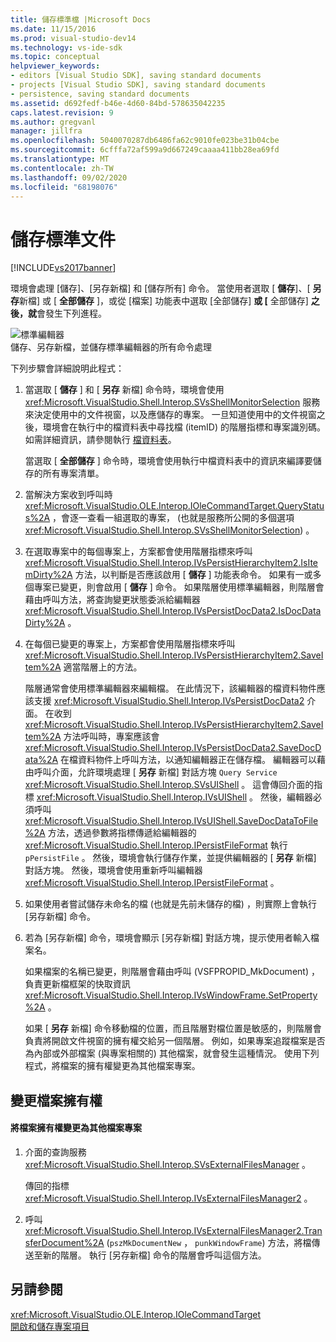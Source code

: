 ```yaml
---
title: 儲存標準檔 |Microsoft Docs
ms.date: 11/15/2016
ms.prod: visual-studio-dev14
ms.technology: vs-ide-sdk
ms.topic: conceptual
helpviewer_keywords:
- editors [Visual Studio SDK], saving standard documents
- projects [Visual Studio SDK], saving standard documents
- persistence, saving standard documents
ms.assetid: d692fedf-b46e-4d60-84bd-578635042235
caps.latest.revision: 9
ms.author: gregvanl
manager: jillfra
ms.openlocfilehash: 5040070287db6486fa62c9010fe023be31b04cbe
ms.sourcegitcommit: 6cfffa72af599a9d667249caaaa411bb28ea69fd
ms.translationtype: MT
ms.contentlocale: zh-TW
ms.lasthandoff: 09/02/2020
ms.locfileid: "68198076"
---
```

# <a name="saving-a-standard-document"></a>儲存標準文件
[!INCLUDE[vs2017banner](../../includes/vs2017banner.md)]

環境會處理 [儲存]、[另存新檔] 和 [儲存所有] 命令。 當使用者選取 [ **儲存**]、[ **另存**新檔] 或 [ **全部儲存** ]，或從 [檔案] 功能表中選取 [全部儲存] **或 [** 全部儲存] **之後，就**會發生下列進程。  
  
 ![標準編輯器](../../extensibility/internals/media/public.gif "公用")  
儲存、另存新檔，並儲存標準編輯器的所有命令處理  
  
 下列步驟會詳細說明此程式：  
  
1. 當選取 [ **儲存** ] 和 [ **另存** 新檔] 命令時，環境會使用 <xref:Microsoft.VisualStudio.Shell.Interop.SVsShellMonitorSelection> 服務來決定使用中的文件視窗，以及應儲存的專案。 一旦知道使用中的文件視窗之後，環境會在執行中的檔資料表中尋找檔 (itemID) 的階層指標和專案識別碼。 如需詳細資訊，請參閱執行 [檔資料表](../../extensibility/internals/running-document-table.md)。  
  
    當選取 [ **全部儲存** ] 命令時，環境會使用執行中檔資料表中的資訊來編譯要儲存的所有專案清單。  
  
2. 當解決方案收到呼叫時 <xref:Microsoft.VisualStudio.OLE.Interop.IOleCommandTarget.QueryStatus%2A> ，會逐一查看一組選取的專案， (也就是服務所公開的多個選項 <xref:Microsoft.VisualStudio.Shell.Interop.SVsShellMonitorSelection>) 。  
  
3. 在選取專案中的每個專案上，方案都會使用階層指標來呼叫 <xref:Microsoft.VisualStudio.Shell.Interop.IVsPersistHierarchyItem2.IsItemDirty%2A> 方法，以判斷是否應該啟用 [ **儲存** ] 功能表命令。 如果有一或多個專案已變更，則會啟用 [ **儲存** ] 命令。 如果階層使用標準編輯器，則階層會藉由呼叫方法，將查詢變更狀態委派給編輯器 <xref:Microsoft.VisualStudio.Shell.Interop.IVsPersistDocData2.IsDocDataDirty%2A> 。  
  
4. 在每個已變更的專案上，方案都會使用階層指標來呼叫 <xref:Microsoft.VisualStudio.Shell.Interop.IVsPersistHierarchyItem2.SaveItem%2A> 適當階層上的方法。  
  
    階層通常會使用標準編輯器來編輯檔。 在此情況下，該編輯器的檔資料物件應該支援 <xref:Microsoft.VisualStudio.Shell.Interop.IVsPersistDocData2> 介面。 在收到 <xref:Microsoft.VisualStudio.Shell.Interop.IVsPersistHierarchyItem2.SaveItem%2A> 方法呼叫時，專案應該會 <xref:Microsoft.VisualStudio.Shell.Interop.IVsPersistDocData2.SaveDocData%2A> 在檔資料物件上呼叫方法，以通知編輯器正在儲存檔。 編輯器可以藉由呼叫介面，允許環境處理 [ **另存** 新檔] 對話方塊 `Query Service` <xref:Microsoft.VisualStudio.Shell.Interop.SVsUIShell> 。 這會傳回介面的指標 <xref:Microsoft.VisualStudio.Shell.Interop.IVsUIShell> 。 然後，編輯器必須呼叫 <xref:Microsoft.VisualStudio.Shell.Interop.IVsUIShell.SaveDocDataToFile%2A> 方法，透過參數將指標傳遞給編輯器的 <xref:Microsoft.VisualStudio.Shell.Interop.IPersistFileFormat> 執行 `pPersistFile` 。 然後，環境會執行儲存作業，並提供編輯器的 [ **另存** 新檔] 對話方塊。 然後，環境會使用重新呼叫編輯器 <xref:Microsoft.VisualStudio.Shell.Interop.IPersistFileFormat> 。  
  
5. 如果使用者嘗試儲存未命名的檔 (也就是先前未儲存的檔) ，則實際上會執行 [另存新檔] 命令。  
  
6. 若為 [另存新檔] 命令，環境會顯示 [另存新檔] 對話方塊，提示使用者輸入檔案名。  
  
    如果檔案的名稱已變更，則階層會藉由呼叫 (VSFPROPID_MkDocument) ，負責更新檔框架的快取資訊 <xref:Microsoft.VisualStudio.Shell.Interop.IVsWindowFrame.SetProperty%2A> 。  
  
   如果 [ **另存** 新檔] 命令移動檔的位置，而且階層對檔位置是敏感的，則階層會負責將開啟文件視窗的擁有權交給另一個階層。 例如，如果專案追蹤檔案是否為內部或外部檔案 (與專案相關的) 其他檔案，就會發生這種情況。 使用下列程式，將檔案的擁有權變更為其他檔案專案。  
  
## <a name="changing-file-ownership"></a>變更檔案擁有權  
  
#### <a name="to-change-file-ownership-to-the-miscellaneous-files-project"></a>將檔案擁有權變更為其他檔案專案  
  
1. 介面的查詢服務 <xref:Microsoft.VisualStudio.Shell.Interop.SVsExternalFilesManager> 。  
  
     傳回的指標 <xref:Microsoft.VisualStudio.Shell.Interop.IVsExternalFilesManager2> 。  
  
2. 呼叫 <xref:Microsoft.VisualStudio.Shell.Interop.IVsExternalFilesManager2.TransferDocument%2A> (`pszMkDocumentNew` ， `punkWindowFrame`) 方法，將檔傳送至新的階層。 執行 [另存新檔] 命令的階層會呼叫這個方法。  
  
## <a name="see-also"></a>另請參閱  
 <xref:Microsoft.VisualStudio.OLE.Interop.IOleCommandTarget>   
 [開啟和儲存專案項目](../../extensibility/internals/opening-and-saving-project-items.md)
